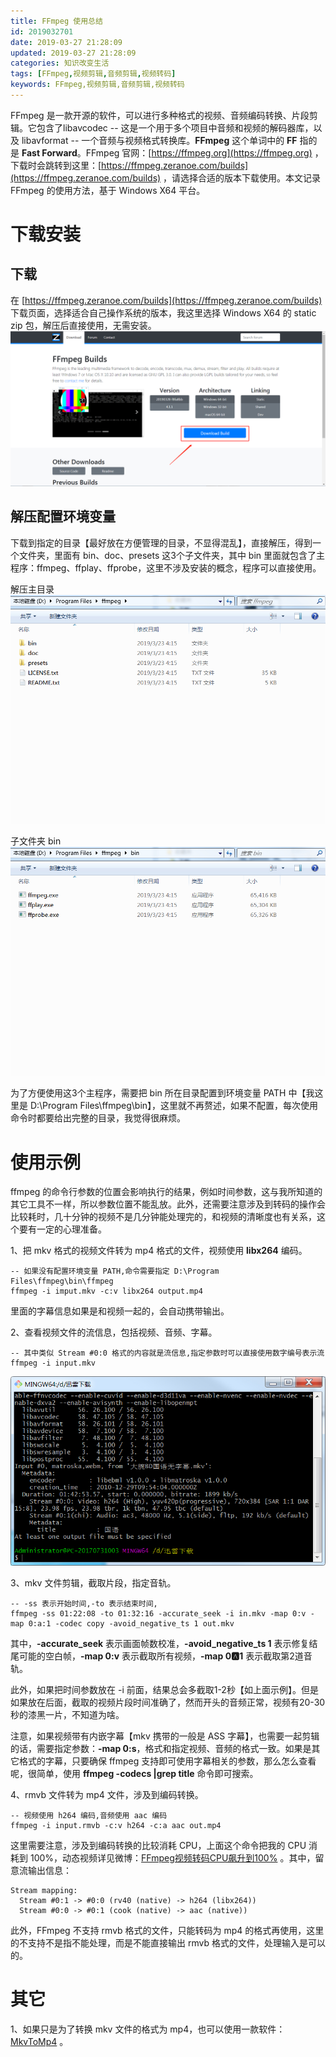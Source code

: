 ```yaml
---
title: FFmpeg 使用总结
id: 2019032701
date: 2019-03-27 21:28:09
updated: 2019-03-27 21:28:09
categories: 知识改变生活
tags: [FFmpeg,视频剪辑,音频剪辑,视频转码]
keywords: FFmpeg,视频剪辑,音频剪辑,视频转码
---
```



FFmpeg 是一款开源的软件，可以进行多种格式的视频、音频编码转换、片段剪辑。它包含了libavcodec -- 这是一个用于多个项目中音频和视频的解码器库，以及 libavformat -- 一个音频与视频格式转换库。**FFmpeg** 这个单词中的 **FF** 指的是 **Fast Forward**。FFmpeg 官网：[https://ffmpeg.org](https://ffmpeg.org) ，下载时会跳转到这里：[https://ffmpeg.zeranoe.com/builds](https://ffmpeg.zeranoe.com/builds) ，请选择合适的版本下载使用。本文记录 FFmpeg 的使用方法，基于 Windows X64 平台。


<!-- more -->


# 下载安装


## 下载

在 [https://ffmpeg.zeranoe.com/builds](https://ffmpeg.zeranoe.com/builds) 下载页面，选择适合自己操作系统的版本，我这里选择 Windows X64 的 static zip 包，解压后直接使用，无需安装。
![FFmpeg下载页面](https://raw.githubusercontent.com/iplaypi/img-playpi/master/img/old/b7f2e3a3ly1g1ivhlcgh4j21hc0q9dkh.jpg "FFmpeg下载页面")

## 解压配置环境变量

下载到指定的目录【最好放在方便管理的目录，不显得混乱】，直接解压，得到一个文件夹，里面有 bin、doc、presets 这3个子文件夹，其中 bin 里面就包含了主程序：ffmpeg、ffplay、ffprobe，这里不涉及安装的概念，程序可以直接使用。

解压主目录
![解压主目录](https://raw.githubusercontent.com/iplaypi/img-playpi/master/img/old/b7f2e3a3ly1g1ivi9q552j20o00hgt9m.jpg "解压主目录")

子文件夹 bin
![子文件夹 bin](https://raw.githubusercontent.com/iplaypi/img-playpi/master/img/old/b7f2e3a3ly1g1ividmkdbj20o00hg753.jpg "子文件夹 bin")

为了方便使用这3个主程序，需要把 bin 所在目录配置到环境变量 PATH 中【我这里是 D:\Program Files\ffmpeg\bin】，这里就不再赘述，如果不配置，每次使用命令时都要给出完整的目录，我觉得很麻烦。


# 使用示例


ffmpeg 的命令行参数的位置会影响执行的结果，例如时间参数，这与我所知道的其它工具不一样，所以参数位置不能乱放。此外，还需要注意涉及到转码的操作会比较耗时，几十分钟的视频不是几分钟能处理完的，和视频的清晰度也有关系，这个要有一定的心理准备。

1、把 mkv 格式的视频文件转为 mp4 格式的文件，视频使用 **libx264** 编码。

```
-- 如果没有配置环境变量 PATH,命令需要指定 D:\Program Files\ffmpeg\bin\ffmpeg
ffmpeg -i imput.mkv -c:v libx264 output.mp4
```

里面的字幕信息如果是和视频一起的，会自动携带输出。

2、查看视频文件的流信息，包括视频、音频、字幕。

```
-- 其中类似 Stream #0:0 格式的内容就是流信息,指定参数时可以直接使用数字编号表示流
ffmpeg -i input.mkv
```

![查看视频文件的流信息](https://raw.githubusercontent.com/iplaypi/img-playpi/master/img/old/b7f2e3a3ly1g1ivijvhopj20l50cpjso.jpg "查看视频文件的流信息")

3、mkv 文件剪辑，截取片段，指定音轨。

```
-- -ss 表示开始时间,-to 表示结束时间,
ffmpeg -ss 01:22:08 -to 01:32:16 -accurate_seek -i in.mkv -map 0:v -map 0:a:1 -codec copy -avoid_negative_ts 1 out.mkv
```

其中，**-accurate_seek** 表示画面帧数校准，**-avoid_negative_ts 1** 表示修复结尾可能的空白帧，**-map 0:v** 表示截取所有视频，**-map 0:a:1** 表示截取第2道音轨。

此外，如果把时间参数放在 -i 前面，结果总会多截取1-2秒【如上面示例】。但是如果放在后面，截取的视频片段时间准确了，然而开头的音频正常，视频有20-30秒的漆黑一片，不知道为啥。

注意，如果视频带有内嵌字幕【mkv 携带的一般是 ASS 字幕】，也需要一起剪辑的话，需要指定参数：**-map 0:s**，格式和指定视频、音频的格式一致。如果是其它格式的字幕，只要确保 ffmpeg 支持即可使用字幕相关的参数，那么怎么查看呢，很简单，使用 **ffmpeg -codecs |grep title** 命令即可搜索。

4、rmvb 文件转为 mp4 文件，涉及到编码转换。

```
-- 视频使用 h264 编码,音频使用 aac 编码
ffmpeg -i input.rmvb -c:v h264 -c:a aac out.mp4
```

这里需要注意，涉及到编码转换的比较消耗 CPU，上面这个命令把我的 CPU 消耗到 100%，动态视频详见微博：[FFmpeg视频转码CPU飙升到100%](https://weibo.com/3086148515/HmVcnm7Kl) 。其中，留意流输出信息：

```
Stream mapping:
  Stream #0:1 -> #0:0 (rv40 (native) -> h264 (libx264))
  Stream #0:0 -> #0:1 (cook (native) -> aac (native))
```

此外，FFmpeg 不支持 rmvb 格式的文件，只能转码为 mp4 的格式再使用，这里的不支持不是指不能处理，而是不能直接输出 rmvb 格式的文件，处理输入是可以的。


# 其它


1、如果只是为了转换 mkv 文件的格式为 mp4，也可以使用一款软件：[MkvToMp4](https://www.videohelp.com/software/MkvToMp4) 。

